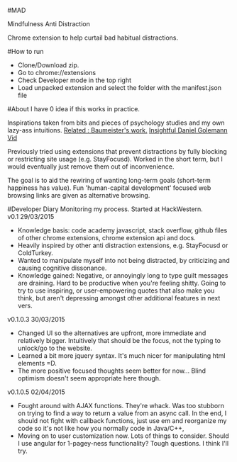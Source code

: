 #MAD

Mindfulness Anti Distraction 

Chrome extension to help curtail bad habitual distractions.

#How to run
<ul>
<li>Clone/Download zip.
<li>Go to chrome://extensions
<li>Check Developer mode in the top right
<li>Load unpacked extension and select the folder with the manifest.json file
</ul>

#About
I have 0 idea if this works in practice. 

Inspirations taken from bits and pieces of psychology studies and my own lazy-ass intuitions. <a href="http://www.amazon.com/Willpower-Rediscovering-Greatest-Human-Strength-ebook/dp/B0052REQCY">Related : Baumeister's work.</a> <a href="https://www.youtube.com/watch?v=HTfYv3IEOqM">Insightful Daniel Golemann Vid</a>

Previously tried using extensions that prevent distractions by fully blocking or restricting site usage (e.g. StayFocusd). Worked in the short term, but I would eventually just remove them out of inconvenience.

The goal is to aid the rewiring of wanting long-term goals (short-term happiness has value). Fun 'human-capital development' focused web browsing links are given as alternative browsing.


#Developer Diary
Monitoring my process. Started at HackWestern. <br>
v0.1 29/03/2015
- Knowledge basis: code academy javascript, stack overflow, github files of other chrome extensions, chrome extension api and docs.
- Heavily inspired by other anti distraction extensions, e.g. StayFocusd or ColdTurkey.
- Wanted to manipulate myself into not being distracted, by criticizing and causing cognitive dissonance.
- Knowledge gained: Negative, or annoyingly long to type guilt messages are draining. Hard to be productive when you're feeling shitty. Going to try to use inspiring, or user-empowering quotes that also make you think, but aren't depressing amongst other additional features in next vers.

v0.1.0.3 30/03/2015
- Changed UI so the alternatives are upfront, more immediate and relatively bigger. Intuitively that should be the focus, not the typing to unlock/go to the website.
- Learned a bit more jquery syntax. It's much nicer for manipulating html elements =D.
- The more positive focused thoughts seem better for now... Blind optimism doesn't seem appropriate here though.

v0.1.0.5 02/04/2015
- Fought around with AJAX functions. They're whack. Was too stubborn on trying to find a way to return a value from an async call. In the end, I should not fight with callback functions, just use em and reorganize my code so it's not like how you normally code in Java/C++,
- Moving on to user customization now. Lots of things to consider. Should I use angular for 1-pagey-ness functionality? Tough questions. I think I'll try.
